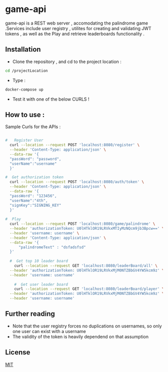 # game-api

game-api is a REST web server , accomodating the palindrome game .Services include user registry , utilites for creating and validating JWT tokens , as well as the Play and retrieve leaderboards functionality .  

## Installation
- Clone the repository , and cd to the project location :

```bash
cd /projectLocation
``` 
- Type :
```bash
docker-compose up
```
- Test it with one of the below CURLS !
## How to use :
Sample Curls for the APIs :

```bash

#   Register User
  curl --location --request POST 'localhost:8080/register' \
  --header 'Content-Type: application/json' \
  --data-raw '{
  "passWord": "password",
  "userName":"username"
  }'

#  Get authorization token
  curl --location --request POST 'localhost:8080/auth/token' \
  --header 'Content-Type: application/json' \
  --data-raw '{
  "passWord": "123456",
  "userName":"4th",
  "signKey":"SIGNING_KEY"
  }'
  
#  Play
  curl --location --request POST 'localhost:8080/game/palindrome' \
  --header 'authorizationToken: U0lHTklOR19LRVkxMTIyMzNQcm9jb3Bpcw==' \
  --header 'username: username' \
  --header 'Content-Type: application/json' \
  --data-raw '{
      "palindromeText" : "dsfadsfsd"
  }'
  
  #  Get top 10 leader board
    curl --location --request GET 'localhost:8080/leaderBoard/all' \
  --header 'authorizationToken: U0lHTklOR19LRVkxMjM0NTZBbGV4YW5kcm9z' \
  --header 'username: username'
    
    #  Get user leader board
    curl --location --request GET 'localhost:8080/leaderBoard/player' \
  --header 'authorizationToken: U0lHTklOR19LRVkxMjM0NTZBbGV4YW5kcm9z' \
  --header 'username: username'
```

## Further reading
- Note that the user registry forces no duplications on usernames, so only one user can exist with a username
- The validity of the token is heavily dependend on that assumption

## License
[MIT](https://choosealicense.com/licenses/mit/)
